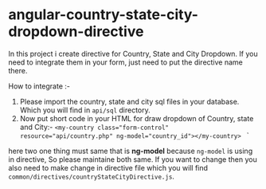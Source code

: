 # angular-country-state-city-dropdown-directive
In this project i create directive for Country, State and City Dropdown. If you need to integrate them in your form, just need to put the directive name there.

How to integrate :-
1. Please import the country, state and city sql files in your database. Which you will find in `api/sql` directory.
2. Now put short code in your HTML for draw dropdown of Country, state and City:- 
            `<my-country class="form-control" resource="api/country.php" ng-model="country_id"></my-country>
            `<my-state ng-model="state_id" resource="api/state.php" class="form-control"></my-state>
            <my-city ng-model="city_id" resource="api/city.php" class="form-control"></my-city>`
            
  here two one thing must same that is **ng-model** because `ng-model` is using in directive, So please maintaine both same. If you want to change then you also need to make change in directive file which you will find  `common/directives/countryStateCityDirective.js`.
